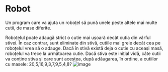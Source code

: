# Robot
Un program care va ajuta un roboțel să pună unele peste altele mai multe cutii, de mase diferite. 

Roboțelul poate adaugă strict o cutie mai ușoară decât cutia din vârful stivei. În caz contrar, sunt eliminate din stivă, cutiile mai grele decât cea pe roboțelul vrea să o adauge. Dacă în stivă există deja o cutie cu aceași masă, roboțelul va trece la următoarea cutie.
Dacă stiva este inițial vidă, câte cutii va conține stiva și care sunt acestea, după adăugarea, în ordine, a cutiilor cu masele: 20,5,16,9,3,7,9,5,4,8? ![image](https://user-images.githubusercontent.com/100471189/208306616-40128f23-fd03-4b18-931a-b3142303f560.png)

